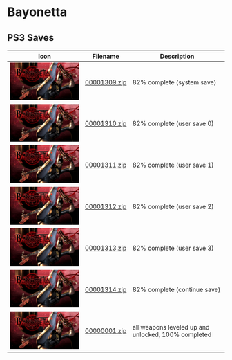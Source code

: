 # Bayonetta

## PS3 Saves

| Icon | Filename | Description |
|------|----------|-------------|
| ![Bayonetta](ICON0.PNG) | [00001309.zip](00001309.zip) | 82% complete (system save) |
| ![Bayonetta](ICON0.PNG) | [00001310.zip](00001310.zip) | 82% complete (user save 0) |
| ![Bayonetta](ICON0.PNG) | [00001311.zip](00001311.zip) | 82% complete (user save 1) |
| ![Bayonetta](ICON0.PNG) | [00001312.zip](00001312.zip) | 82% complete (user save 2) |
| ![Bayonetta](ICON0.PNG) | [00001313.zip](00001313.zip) | 82% complete (user save 3) |
| ![Bayonetta](ICON0.PNG) | [00001314.zip](00001314.zip) | 82% complete (continue save) |
| ![Bayonetta](ICON0.PNG) | [00000001.zip](00000001.zip) | all weapons leveled up and unlocked, 100% completed |

